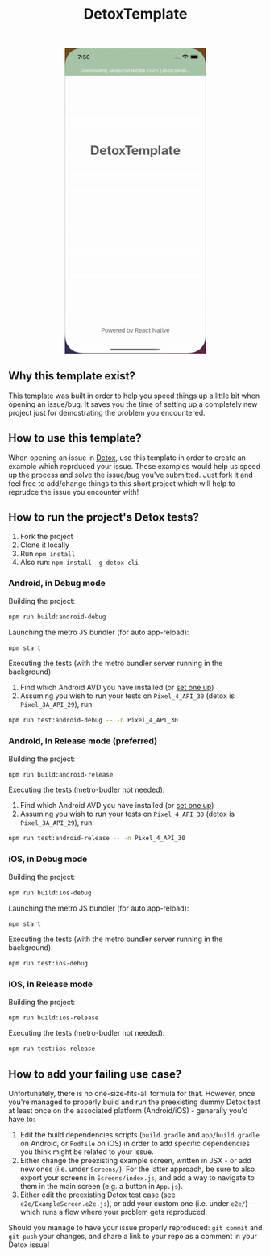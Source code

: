 <h1 align="center">
  DetoxTemplate
</h1>
<br/>
<p align="center">
  <img src="Assets/project-gif.gif" alt="animated" />
  <br/>
</p>

## Why this template exist?
This template was built in order to help you speed things up a little bit when opening an issue/bug.
It saves you the time of setting up a completely new project just for demostrating the problem you encountered. 

## How to use this template?
When opening an issue in [Detox](https://github.com/wix/Detox), use this template in order to create an example which reprduced your issue. These examples would help us speed up the process and solve the issue/bug you've submitted.
Just fork it and feel free to add/change things to this short project which will help to reprudce the issue you encounter with!

## How to run the project's Detox tests?

1. Fork the project
2. Clone it locally
3. Run `npm install`
4. Also run: `npm install -g detox-cli`

### Android, in Debug mode

Building the project:

```sh
npm run build:android-debug
```

Launching the metro JS bundler (for auto app-reload):

```sh
npm start
```

Executing the tests (with the metro bundler server running in the background):

1. Find which Android AVD you have installed (or [set one up](https://developer.android.com/studio/run/managing-avds))
2. Assuming you wish to run your tests on `Pixel_4_API_30` (detox is `Pixel_3A_API_29`), run:

```sh
npm run test:android-debug -- -n Pixel_4_API_30
```

### Android, in Release mode (preferred)

Building the project:

```sh
npm run build:android-release
```

Executing the tests (metro-budler not needed):

1. Find which Android AVD you have installed (or [set one up](https://developer.android.com/studio/run/managing-avds))
2. Assuming you wish to run your tests on `Pixel_4_API_30` (detox is `Pixel_3A_API_29`), run:

```sh
npm run test:android-release -- -n Pixel_4_API_30
```

### iOS, in Debug mode

Building the project:

```sh
npm run build:ios-debug
```

Launching the metro JS bundler (for auto app-reload):

```sh
npm start
```

Executing the tests (with the metro bundler server running in the background):

```sh
npm run test:ios-debug
```

### iOS, in Release mode

Building the project:

```sh
npm run build:ios-release
```

Executing the tests (metro-budler not needed):

```sh
npm run test:ios-release
```

## How to add your failing use case?

Unfortunately, there is no one-size-fits-all formula for that. However, once you're managed to properly build and run the preexisting dummy Detox test at least once on the associated platform (Android/iOS) - generally you'd have to:

1. Edit the build dependencies scripts (`build.gradle` and `app/build.gradle` on Android, or `Podfile` on iOS) in order to add specific dependencies you think might be related to your issue.
2. Either change the preexisting example screen, written in JSX - or add new ones (i.e. under `Screens/`). For the latter approach, be sure to also export your screens in `Screens/index.js`, and add a way to navigate to them in the main screen (e.g. a button in `App.js`).
3. Either edit the preexisting Detox test case (see `e2e/ExampleScreen.e2e.js`), or add your custom one (i.e. under `e2e/`) -- which runs a flow where your problem gets reproduced.

Should you manage to have your issue properly reproduced: `git commit` and `git push` your changes, and share a link to your repo as a comment in your Detox issue!
